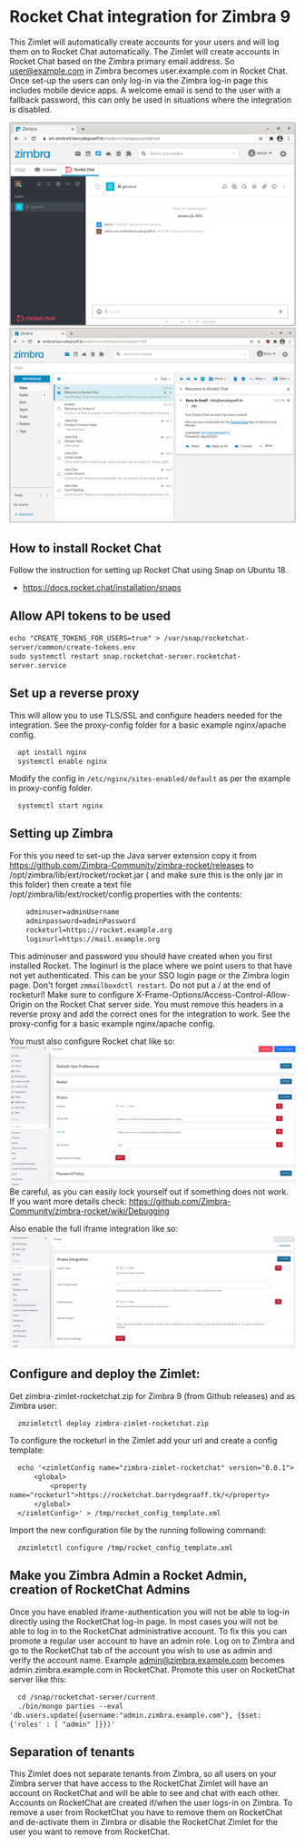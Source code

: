 # Rocket Chat integration for Zimbra 9

This Zimlet will automatically create accounts for your users and will log them on to Rocket Chat automatically. The Zimlet will create accounts in Rocket Chat based on the Zimbra primary email address. So user@example.com in Zimbra becomes user.example.com in Rocket Chat. Once set-up the users can only log-in via the Zimbra log-in page this includes mobile device apps. A welcome email is send to the user with a fallback password, this can only be used in situations where the integration is disabled.

![Zimbra Rocket UI](screenshots/RocketChat-Zimbra9-ui.png)
![Zimbra Rocket welcome](screenshots/RocketChat-Zimbra9-welcome.png)

## How to install Rocket Chat

Follow the instruction for setting up Rocket Chat using Snap on Ubuntu 18. 

- https://docs.rocket.chat/installation/snaps

## Allow API tokens to be used

    echo "CREATE_TOKENS_FOR_USERS=true" > /var/snap/rocketchat-server/common/create-tokens.env
    sudo systemctl restart snap.rocketchat-server.rocketchat-server.service

## Set up a reverse proxy

This will allow you to use TLS/SSL and configure headers needed for the integration. See the proxy-config folder for a basic example nginx/apache config.

      apt install nginx
      systemctl enable nginx   

Modify the config in `/etc/nginx/sites-enabled/default` as per the example in proxy-config folder.

      systemctl start nginx


## Setting up Zimbra
For this you need to set-up the Java server extension copy it from https://github.com/Zimbra-Community/zimbra-rocket/releases to /opt/zimbra/lib/ext/rocket/rocket.jar ( and make sure this is the only jar in this folder) then create a text file /opt/zimbra/lib/ext/rocket/config.properties with the contents:

        adminuser=adminUsername
        adminpassword=adminPassword
        rocketurl=https://rocket.example.org
        loginurl=https://mail.example.org

This adminuser and password you should have created when you first installed Rocket. The loginurl is the place where we point users to that have not yet authenticated. This can be your SSO login page or the Zimbra login page. Don't forget `zmmailboxdctl restart`. Do not put a / at the end of rocketurl! Make sure to configure X-Frame-Options/Access-Control-Allow-Origin on the Rocket Chat server side. You must remove this headers in a reverse proxy and add the correct ones for the integration to work. See the proxy-config for a basic example nginx/apache config.

You must also configure Rocket chat like so:
![Zimbra Rocket](https://raw.githubusercontent.com/Zimbra-Community/zimbra-rocket/master/img/zimbra-rocket-iframe.png)
Be careful, as you can easily lock yourself out if something does not work. If you want more details check: https://github.com/Zimbra-Community/zimbra-rocket/wiki/Debugging

Also enable the full iframe integration like so:
![Zimbra Rocket](https://raw.githubusercontent.com/Zimbra-Community/zimbra-rocket/master/img/zimbra-rocket-iframe2.png?1)

## Configure and deploy the Zimlet:
      
Get zimbra-zimlet-rocketchat.zip for Zimbra 9 (from Github releases) and as Zimbra user:

      zmzimletctl deploy zimbra-zimlet-rocketchat.zip
      
To configure the rocketurl in the Zimlet add your url and create a config template:

      echo '<zimletConfig name="zimbra-zimlet-rocketchat" version="0.0.1">
          <global>
              <property name="rocketurl">https://rocketchat.barrydegraaff.tk/</property>
          </global>
      </zimletConfig>' > /tmp/rocket_config_template.xml
           
Import the new configuration file by the running following command:

      zmzimletctl configure /tmp/rocket_config_template.xml
	  
## Make you Zimbra Admin a Rocket Admin, creation of RocketChat Admins

Once you have enabled iframe-authentication you will not be able to log-in directly using the RocketChat log-in page. In most cases you will not be able to log in to the RocketChat administrative account. To fix this you can promote a regular user account to have an admin role. Log on to Zimbra and go to the RocketChat tab of the account you wish to use as admin and verify the account name. Example admin@zimbra.example.com becomes admin.zimbra.example.com in RocketChat. Promote this user on RocketChat server like this:

      cd /snap/rocketchat-server/current
      ./bin/mongo parties --eval 'db.users.update({username:"admin.zimbra.example.com"}, {$set: {'roles' : [ "admin" ]}})'

## Separation of tenants

This Zimlet does not separate tenants from Zimbra, so all users on your Zimbra server that have access to the RocketChat Zimlet will have an account on RocketChat and will be able to see and chat with each other. Accounts on RocketChat are created if/when the user logs-in on Zimbra. To remove a user from RocketChat you have to remove them on RocketChat and de-activate them in Zimbra or disable the RocketChat Zimlet for the user you want to remove from RocketChat. 
